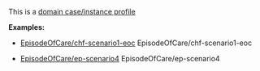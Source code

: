 This is a [domain case/instance profile](profiles.html#domain-profiles)

**Examples:**

*  [EpisodeOfCare/chf-scenario1-eoc](EpisodeOfCare-chf-scenario1-eoc.html) EpisodeOfCare/chf-scenario1-eoc

*   [EpisodeOfCare/ep-scenario4](EpisodeOfCare-ep-scenario4.html) EpisodeOfCare/ep-scenario4